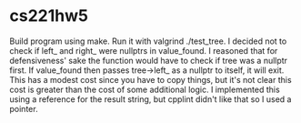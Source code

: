   # cs221hw5
  Build program using make. Run it with valgrind ./test_tree.
  I decided not to check if left_ and right_ were nullptrs in value_found. I reasoned that for defensiveness' sake the function would have to check if tree was a nullptr first. If value_found then passes tree->left_ as a nullptr to itself, it will exit. This has a modest cost since you have to copy things, but it's not clear this cost is greater than the cost of some additional logic.
  I implemented this using a reference for the result string, but cpplint didn't like that so I used a pointer.